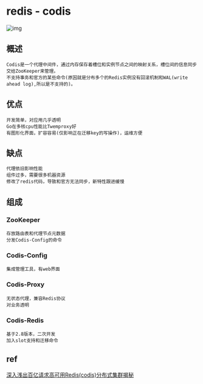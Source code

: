 # redis - codis

![img](res/redis-codis.png)

## 概述

    Codis是一个代理中间件，通过内存保存着槽位和实例节点之间的映射关系，槽位间的信息同步交给ZooKeeper来管理。
    不支持事务和官方的某些命令(原因就是分布多个的Redis实例没有回滚机制和WAL(write ahead log),所以是不支持的)。

## 优点

    开发简单，对应用几乎透明
    Go在多核cpu性能比Twemproxy好
    有图形化界面，扩容容易(仅影响正在迁移key的写操作)，运维方便

## 缺点

    代理依旧影响性能
    组件过多，需要很多机器资源
    修改了redis代码，导致和官方无法同步，新特性跟进缓慢

## 组成

### ZooKeeper

    存放路由表和代理节点元数据
    分发Codis-Config的命令

### Codis-Config

    集成管理工具，有web界面

### Codis-Proxy

    无状态代理，兼容Redis协议
    对业务透明

### Codis-Redis

    基于2.8版本，二次开发
    加入slot支持和迁移命令

## ref

[深入浅出百亿请求高可用Redis(codis)分布式集群揭秘](https://www.jianshu.com/p/6d56e5a229f6)
